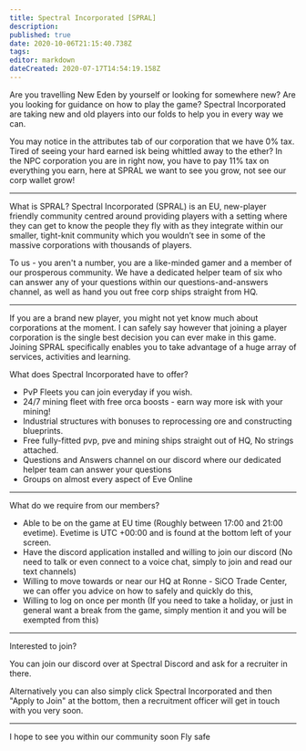 ```yaml
---
title: Spectral Incorporated [SPRAL]
description: 
published: true
date: 2020-10-06T21:15:40.738Z
tags: 
editor: markdown
dateCreated: 2020-07-17T14:54:19.158Z
---
```


Are you travelling New Eden by yourself or looking for somewhere new?  Are you looking for guidance on how to play the game?  Spectral Incorporated are taking new and old players into our folds to help you in every way we can.

You may notice in the attributes tab of our corporation that we have 0% tax.  Tired of seeing your hard earned isk being whittled away to the ether?  In the NPC corporation you are in right now, you have to pay 11% tax on everything you earn, here at SPRAL we want to see you grow, not see our corp wallet grow!

---
What is SPRAL?  Spectral Incorporated (SPRAL) is an EU, new-player friendly community centred around providing players with a setting where they can get to know the people they fly with as they integrate within our smaller, tight-knit community which you wouldn’t see in some of the massive corporations with thousands of players.

To us - you aren't a number, you are a like-minded gamer and a member of our prosperous community.  We have a dedicated helper team of six who can answer any of your questions within our questions-and-answers channel, as well as hand you out free corp ships straight from HQ.

---
If you are a brand new player, you might not yet know much about corporations at the moment.  I can safely say however that joining a player corporation is the single best decision you can ever make in this game.  Joining SPRAL specifically enables you to take advantage of a huge array of services, activities and learning.

What does Spectral Incorporated have to offer?

- PvP Fleets you can join everyday if you wish.
- 24/7 mining fleet with free orca boosts - earn way more isk with your mining!
- Industrial structures with bonuses to reprocessing ore and constructing blueprints.
- Free fully-fitted pvp, pve and mining ships straight out of HQ, No strings attached.
- Questions and Answers channel on our discord where our dedicated helper team can answer your questions
- Groups on almost every aspect of Eve Online

---
What do we require from our members?

- Able to be on the game at EU time (Roughly between 17:00 and 21:00 evetime).  Evetime is UTC +00:00 and is found at the bottom left of your screen.
- Have the discord application installed and willing to join our discord (No need to talk or even connect to a voice chat, simply to join and read our text channels)
- Willing to move towards or near our HQ at Ronne - SiCO Trade Center, we can offer you advice on how to safely and quickly do this,
- Willing to log on once per month (If you need to take a holiday, or just in general want a break from the game, simply mention it and you will be exempted from this)

---
Interested to join?

You can join our discord over at Spectral Discord and ask for a recruiter in there.

Alternatively you can also simply click Spectral Incorporated and then "Apply to Join" at the bottom, then a recruitment officer will get in touch with you very soon.

---
I hope to see you within our community soon
Fly safe